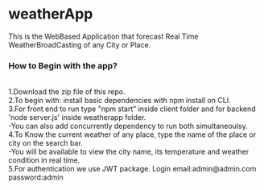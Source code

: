 # weatherApp

This is the WebBased Application that forecast Real Time WeatherBroadCasting of any City or Place.<br>
<h3>How to Begin with the app?</h3><br>
1.Download the zip file of this repo.<br>
2.To begin with: install basic dependencies with npm install on CLI.<br>
3.For front end to run type "npm start" inside client folder and for backend 'node server.js' inside weatherapp folder.<br>
 -You can also add concurrently dependency to run both simultaneoulsy.
4.To Know the current weather of any place, type the name of the place or city on the search bar. <br>
 -You will be available to view the city name, its temperature and weather condition in real time.<br>
5.For authentication we use JWT package. Login email:admin@admin.com password:admin
